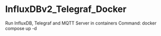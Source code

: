 # InfluxDBv2_Telegraf_Docker
 Run InfluxDB, Telegraf and MQTT Server in containers
 Command: docker compose up -d
